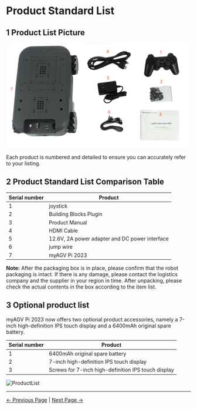 # Product Standard List

## 1 Product List Picture

![ProductList](../resources/4-FirstInstallAndUse/4.1/ProductList.png)

Each product is numbered and detailed to ensure you can accurately refer to your listing.

## 2 Product Standard List Comparison Table

| Serial number | Product                                        |
| ------------- | ---------------------------------------------- |
| 1             | joystick                                       |
| 2             | Building Blocks Plugin                         |
| 3             | Product Manual                                 |
| 4             | HDMI Cable                                     |
| 5             | 12.6V, 2A power adapter and DC power interface |
| 6             | jump wire                                      |
| 7             | myAGV Pi 2023                                  |

**Note:** After the packaging box is in place, please confirm that the robot packaging is intact. If there is any damage, please contact the logistics company and the supplier in your region in time. After unpacking, please check the actual contents in the box according to the item list.


## 3 Optional product list

myAGV Pi 2023 now offers two optional product accessories, namely a 7-inch high-definition IPS touch display and a 6400mAh original spare battery.

| Serial number | Product                                             |
| ------------- | --------------------------------------------------- |
| 1             | 6400mAh original spare battery                      |
| 2             | 7-inch high-definition IPS touch display            |
| 3             | Screws for 7-inch high-definition IPS touch display |


![ProductList](../resources/4-FirstInstallAndUse/4.1/OptionalProductList.png)


---
[← Previous Page](README.md) | [Next Page →](4.2-ProductUnboxingGuide.md)
